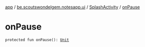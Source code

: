 [app](../../index.md) / [be.scoutswondelgem.notesapp.ui](../index.md) / [SplashActivity](index.md) / [onPause](./on-pause.md)

# onPause

`protected fun onPause(): `[`Unit`](https://kotlinlang.org/api/latest/jvm/stdlib/kotlin/-unit/index.html)
